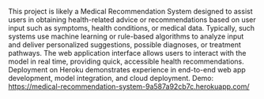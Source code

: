 This project is likely a Medical Recommendation System designed to assist users in obtaining health-related advice or recommendations based on user input such as symptoms, health conditions, or medical data. Typically, such systems use machine learning or rule-based algorithms to analyze input and deliver personalized suggestions, possible diagnoses, or treatment pathways. The web application interface allows users to interact with the model in real time, providing quick, accessible health recommendations. Deployment on Heroku demonstrates experience in end-to-end web app development, model integration, and cloud deployment.
Demo: https://medical-recommendation-system-9a587a92cb7c.herokuapp.com/
